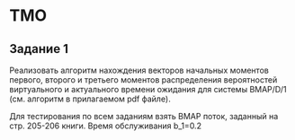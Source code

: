 # TMO

## Задание 1

Реализовать алгоритм нахождения векторов начальных моментов первого, второго и третьего моментов распределения  вероятностей  виртуального и актуального времени ожидания для системы BMAP/D/1 (см. алгоритм в прилагаемом pdf файле).

Для тестирования по всем заданиям взять ВМАР поток, заданный на стр. 205-206 книги. Время обслуживания b_1=0.2
